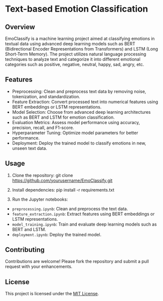 # Text-based Emotion Classification

## Overview

EmoClassify is a machine learning project aimed at classifying emotions in textual data using advanced deep learning models such as BERT (Bidirectional Encoder Representations from Transformers) and LSTM (Long Short-Term Memory). The project utilizes natural language processing techniques to analyze text and categorize it into different emotional categories such as positive, negative, neutral, happy, sad, angry, etc.

## Features

- Preprocessing: Clean and preprocess text data by removing noise, tokenization, and standardization.
- Feature Extraction: Convert processed text into numerical features using BERT embeddings or LSTM representations.
- Model Selection: Choose from advanced deep learning architectures such as BERT and LSTM for emotion classification.
- Evaluation Metrics: Assess model performance using accuracy, precision, recall, and F1-score.
- Hyperparameter Tuning: Optimize model parameters for better performance.
- Deployment: Deploy the trained model to classify emotions in new, unseen text data.

## Usage

1. Clone the repository:
git clone https://github.com/yourusername/EmoClassify.git
2. Install dependencies:
pip install -r requirements.txt

3. Run the Jupyter notebooks:
- `preprocessing.ipynb`: Clean and preprocess the text data.
- `feature_extraction.ipynb`: Extract features using BERT embeddings or LSTM representations.
- `model_training.ipynb`: Train and evaluate deep learning models such as BERT and LSTM.
- `deployment.ipynb`: Deploy the trained model.

## Contributing

Contributions are welcome! Please fork the repository and submit a pull request with your enhancements.

## License

This project is licensed under the [MIT License](LICENSE).
